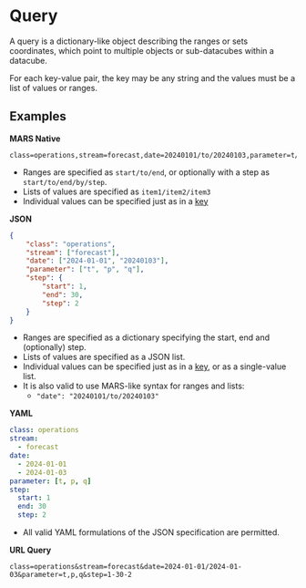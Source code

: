 # Query

A query is a dictionary-like object describing the ranges or sets coordinates, which point to multiple objects or sub-datacubes within a datacube.

For each key-value pair, the key may be any string and the values must be a list of values or ranges.

## Examples

**MARS Native**
```
class=operations,stream=forecast,date=20240101/to/20240103,parameter=t/p/q,step=1/to/30/by/2
```
* Ranges are specified as `start/to/end`, or optionally with a step as `start/to/end/by/step`.
* Lists of values are specified as `item1/item2/item3`
* Individual values can be specified just as in a [key](key.md)

**JSON**
```JSON
{
    "class": "operations",
    "stream": ["forecast"],
    "date": ["2024-01-01", "20240103"],
    "parameter": ["t", "p", "q"],
    "step": {
        "start": 1,
        "end": 30,
        "step": 2
    }
}
```
* Ranges are specified as a dictionary specifying the start, end and (optionally) step.
* Lists of values are specified as a JSON list.
* Individual values can be specified just as in a [key](key.md), or as a single-value list.
* It is also valid to use MARS-like syntax for ranges and lists:
    * `"date": "20240101/to/20240103"`


**YAML**
```YAML
class: operations
stream: 
  - forecast
date:
  - 2024-01-01
  - 2024-01-03
parameter: [t, p, q]
step:
  start: 1
  end: 30
  step: 2
```

* All valid YAML formulations of the JSON specification are permitted.

**URL Query**
```
class=operations&stream=forecast&date=2024-01-01/2024-01-03&parameter=t,p,q&step=1-30-2
```